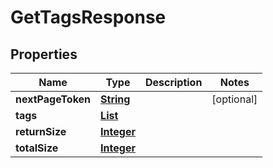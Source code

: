 

# GetTagsResponse


## Properties

| Name | Type | Description | Notes |
|------------ | ------------- | ------------- | -------------|
|**nextPageToken** | [**String**](String.md) |  |  [optional] |
|**tags** | [**List**](List.md) |  |  |
|**returnSize** | [**Integer**](Integer.md) |  |  |
|**totalSize** | [**Integer**](Integer.md) |  |  |



